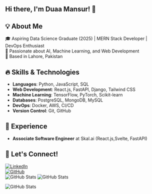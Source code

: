 
## Hi there, I'm Duaa Mansur! 👋

## 💡 About Me
🎓 Aspiring Data Science Graduate (2025) | MERN Stack Developer | DevOps Enthusiast  
🚀 Passionate about AI, Machine Learning, and Web Development  
📍 Based in Lahore, Pakistan  

## 🔥 Skills & Technologies
- **Languages**: Python, JavaScript, SQL
- **Web Development**: React.js, FastAPI, Django, Tailwind CSS
- **Machine Learning**: TensorFlow, PyTorch, Scikit-learn
- **Databases**: PostgreSQL, MongoDB, MySQL
- **DevOps**: Docker, AWS, CI/CD
- **Version Control**: Git, GitHub

## 💼 Experience
- **Associate Software Engineer** at Skal.ai (React.js,Svelte, FastAPI)

## 📢 Let's Connect!
[![LinkedIn](https://img.shields.io/badge/LinkedIn-duaa-mansur-blue?logo=linkedin)](https://www.linkedin.com/in/duaa-mansur-bb4a1a201/)  
[![GitHub](https://img.shields.io/badge/GitHub-duaaMansur-black?logo=github)](https://github.com/duaaMansur)  
![GitHub Stats](https://github-readme-stats.vercel.app/api?username=duaaMansur&show_icons=true&theme=radical)
![GitHub Stats](https://github-readme-stats-sigma-five.vercel.app/api?username=duaaMansur&show_icons=true&theme=radical&cache_seconds=1800)

![GitHub Stats](https://github-readme-stats-sigma-five.vercel.app/api?username=duaaMansur&show_icons=true&theme=radical)



<!--
**duaaMansur/duaaMansur** is a ✨ _special_ ✨ repository because its `README.md` (this file) appears on your GitHub profile.

Here are some ideas to get you started:

- 🔭 I’m currently working on ...
- 🌱 I’m currently learning ...
- 👯 I’m looking to collaborate on ...
- 🤔 I’m looking for help with ...
- 💬 Ask me about ...
- 📫 How to reach me: ...
- 😄 Pronouns: ...
- ⚡ Fun fact: ...
-->
